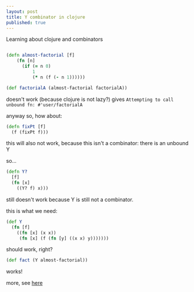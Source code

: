 ```yaml
---
layout: post
title: Y combinator in clojure
published: true
---
```


Learning about clojure and combinators

```clojure

(defn almost-factorial [f]
    (fn [n]
      (if (= n 0)
          1
          (* n (f (- n 1))))))

(def factorialA (almost-factorial factorialA))
```

doesn't work (because clojure is not lazy?)
gives `Attempting to call unbound fn: #'user/factorialA`

anyway so, how about:
```clojure
(defn fixPt [f]
  (f (fixPt f)))
```

this will also not work,
because this isn't a combinator: there is an unbound Y

so...

```clojure
(defn Y?
  [f]
  (fn [x]
    ((Y? f) x)))
```
still doesn't work because Y is still not a combinator.

this is what we need:

```clojure
(def Y
  (fn [f]
    ((fn [x] (x x))
     (fn [x] (f (fn [y] ((x x) y)))))))
```

should work, right?
```clojure
(def fact (Y almost-factorial))
```
works!

more, see [here](https://mvanier.livejournal.com/2897.html)
